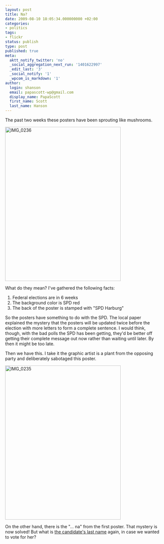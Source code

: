 ```yaml
---
layout: post
title: Na?
date: 2009-08-10 18:05:34.000000000 +02:00
categories:
- politics
tags:
- flickr
status: publish
type: post
published: true
meta:
  aktt_notify_twitter: 'no'
  _social_aggregation_next_run: '1401622997'
  _edit_last: '3'
  _social_notify: '1'
  _wpcom_is_markdown: '1'
author:
  login: shanson
  email: papascott-wp@gmail.com
  display_name: PapaScott
  first_name: Scott
  last_name: Hanson
---
```

<p>The past two weeks these posters have been sprouting like mushrooms.</p>
<p><a href="http://www.flickr.com/photos/51035717986@N01/3808364680" title="View 'IMG_0236' on Flickr.com"><img src="https://farm3.static.flickr.com/2638/3808364680_cdea85c1f6.jpg" alt="IMG_0236" border="0" width="375" height="500" /></a></p>
<p>What do they mean? I've gathered the following facts:</p>
<ol>
<li>Federal elections are in 6 weeks</li>
<li>The background color is SPD red</li>
<li>The back of the poster is stamped with "SPD Harburg"</li>
</ol>
<p>So the posters have something to do with the SPD. The local paper explained the mystery that the posters will be updated twice before the election with more letters to form a complete sentence. I would think, though, with the bad polls the SPD has been getting, they'd be better off getting their complete message out now rather than waiting until later. By then it might be too late.</p>
<p>Then we have this. I take it the graphic artist is a plant from the opposing party and deliberately sabotaged this poster.</p>
<p><a href="http://www.flickr.com/photos/51035717986@N01/3808362052" title="View 'IMG_0235' on Flickr.com"><img src="https://farm3.static.flickr.com/2545/3808362052_d00fcc3a63.jpg" alt="IMG_0235" border="0" width="375" height="500" /></a></p>
<p>On the other hand, there is the "... na" from the first poster. That mystery is now solved! But what is <a href="http://www.monika-griefahn.de/">the candidate's last name</a> again, in case we wanted to vote for her?</p>

